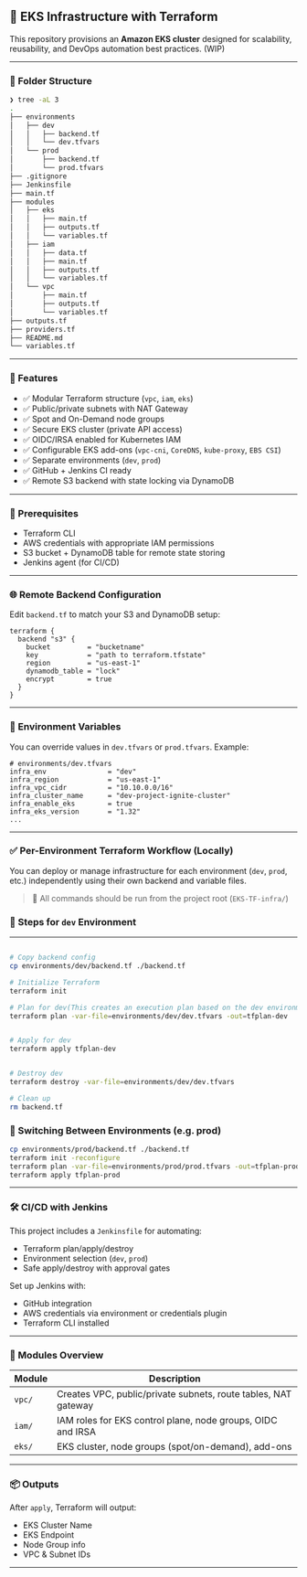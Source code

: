 ## 🚀 EKS Infrastructure with Terraform

This repository provisions an **Amazon EKS cluster** designed for scalability, reusability, and DevOps automation best practices. (WIP)

---

### 📁 Folder Structure

```bash
❯ tree -aL 3
.
├── environments
│   ├── dev
│   │   ├── backend.tf
│   │   └── dev.tfvars
│   └── prod
│       ├── backend.tf
│       └── prod.tfvars
├── .gitignore
├── Jenkinsfile
├── main.tf
├── modules
│   ├── eks
│   │   ├── main.tf
│   │   ├── outputs.tf
│   │   └── variables.tf
│   ├── iam
│   │   ├── data.tf
│   │   ├── main.tf
│   │   ├── outputs.tf
│   │   └── variables.tf
│   └── vpc
│       ├── main.tf
│       ├── outputs.tf
│       └── variables.tf
├── outputs.tf
├── providers.tf
├── README.md
└── variables.tf


```

---

### 🧠 Features

* ✅ Modular Terraform structure (`vpc`, `iam`, `eks`)
* ✅ Public/private subnets with NAT Gateway
* ✅ Spot and On-Demand node groups
* ✅ Secure EKS cluster (private API access)
* ✅ OIDC/IRSA enabled for Kubernetes IAM
* ✅ Configurable EKS add-ons (`vpc-cni`, `CoreDNS`, `kube-proxy`, `EBS CSI`)
* ✅ Separate environments (`dev`, `prod`)
* ✅ GitHub + Jenkins CI ready
* ✅ Remote S3 backend with state locking via DynamoDB

---

### 🔧 Prerequisites

* Terraform CLI
* AWS credentials with appropriate IAM permissions
* S3 bucket + DynamoDB table for remote state storing
* Jenkins agent (for CI/CD)

---

### 🌐 Remote Backend Configuration

Edit `backend.tf` to match your S3 and DynamoDB setup:

```hcl
terraform {
  backend "s3" {
    bucket         = "bucketname"
    key            = "path to terraform.tfstate"
    region         = "us-east-1"
    dynamodb_table = "lock"
    encrypt        = true
  }
}
```

---

### 🚨 Environment Variables

You can override values in `dev.tfvars` or `prod.tfvars`. Example:

```hcl
# environments/dev.tfvars
infra_env               = "dev"
infra_region            = "us-east-1"
infra_vpc_cidr          = "10.10.0.0/16"
infra_cluster_name      = "dev-project-ignite-cluster"
infra_enable_eks        = true
infra_eks_version       = "1.32"
...
```

---

### ✅ Per-Environment Terraform Workflow (Locally)


You can deploy or manage infrastructure for each environment (`dev`, `prod`, etc.) independently using their own backend and variable files.

> 📌 All commands should be run from the project root (`EKS-TF-infra/`)

### 🔧 Steps for `dev` Environment

---

```bash

# Copy backend config
cp environments/dev/backend.tf ./backend.tf

# Initialize Terraform
terraform init

# Plan for dev(This creates an execution plan based on the dev environment variables.)
terraform plan -var-file=environments/dev/dev.tfvars -out=tfplan-dev


# Apply for dev
terraform apply tfplan-dev


# Destroy dev
terraform destroy -var-file=environments/dev/dev.tfvars

# Clean up
rm backend.tf
```
### 🔁 Switching Between Environments (e.g. prod)

```bash
cp environments/prod/backend.tf ./backend.tf
terraform init -reconfigure
terraform plan -var-file=environments/prod/prod.tfvars -out=tfplan-prod
terraform apply tfplan-prod

```
---

### 🛠️ CI/CD with Jenkins

This project includes a `Jenkinsfile` for automating:

* Terraform plan/apply/destroy
* Environment selection (`dev`, `prod`)
* Safe apply/destroy with approval gates

Set up Jenkins with:

* GitHub integration
* AWS credentials via environment or credentials plugin
* Terraform CLI installed

---

### 🧱 Modules Overview

| Module | Description                                                    |
| ------ | -------------------------------------------------------------- |
| `vpc/` | Creates VPC, public/private subnets, route tables, NAT gateway |
| `iam/` | IAM roles for EKS control plane, node groups, OIDC and IRSA         |
| `eks/` | EKS cluster, node groups (spot/on-demand), add-ons       |

---

### 📦 Outputs

After `apply`, Terraform will output:

* EKS Cluster Name
* EKS Endpoint
* Node Group info
* VPC & Subnet IDs

---
